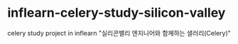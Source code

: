 # inflearn-celery-study-silicon-valley
celery study project in inflearn "실리콘밸리 엔지니어와 함께하는 샐러리(Celery)"
